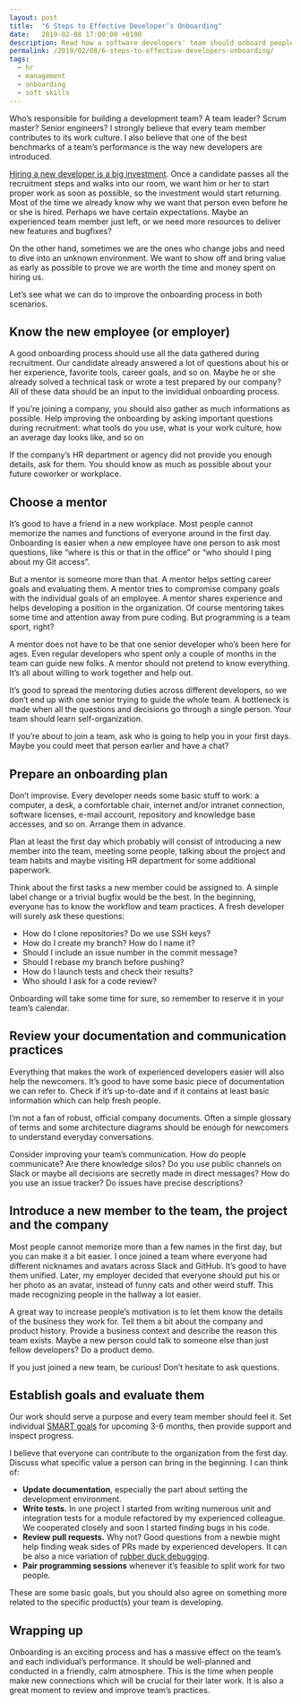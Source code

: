 ```yaml
---
layout: post
title:  "6 Steps to Effective Developer’s Onboarding"
date:   2019-02-08 17:00:00 +0100
description: Read how a software developers' team should onboard people to increase performance. Thoughts on preparing the onboarding process, SMART goals and mentoring.
permalink: /2019/02/08/6-steps-to-effective-developers-onboarding/
tags:
  - hr
  - management
  - onboarding
  - soft skills
---
```


Who’s responsible for building a development team? A team leader? Scrum master? Senior engineers? I strongly believe that every team member contributes to its work culture. I also believe that one of the best benchmarks of a team’s performance is the way new developers are introduced.

[Hiring a new developer is a big investment](https://devskiller.com/true-cost-of-recruiting-a-developer-infographic/). Once a candidate passes all the recruitment steps and walks into our room, we want him or her to start proper work as soon as possible, so the investment would start returning. Most of the time we already know why we want that person even before he or she is hired. Perhaps we have certain expectations. Maybe an experienced team member just left, or we need more resources to deliver new features and bugfixes?

On the other hand, sometimes we are the ones who change jobs and need to dive into an unknown environment. We want to show off and bring value as early as possible to prove we are worth the time and money spent on hiring us.

Let’s see what we can do to improve the onboarding process in both scenarios.

## Know the new employee (or employer)

A good onboarding process should use all the data gathered during recruitment. Our candidate already answered a lot of questions about his or her experience, favorite tools, career goals, and so on. Maybe he or she already solved a technical task or wrote a test prepared by our company? All of these data should be an input to the invididual onboarding process.

If you’re joining a company, you should also gather as much informations as possible. Help improving the onboarding by asking important questions during recruitment: what tools do you use, what is your work culture, how an average day looks like, and so on

If the company’s HR department or agency did not provide you enough details, ask for them. You should know as much as possible about your future coworker or workplace.

## Choose a mentor

It’s good to have a friend in a new workplace. Most people cannot memorize the names and functions of everyone around in the first day. Onboarding is easier when a new employee have one person to ask most questions, like “where is this or that in the office” or “who should I ping about my Git access”.

But a mentor is someone more than that. A mentor helps setting career goals and evaluating them. A mentor tries to compromise company goals with the individual goals of an employee. A mentor shares experience and helps developing a position in the organization. Of course mentoring takes some time and attention away from pure coding. But programming is a team sport, right?

A mentor does not have to be that one senior developer who’s been here for ages. Even regular developers who spent only a couple of months in the team can guide new folks. A mentor should not pretend to know everything. It’s all about willing to work together and help out.

It’s good to spread the mentoring duties across different developers, so we don’t end up with one senior trying to guide the whole team. A bottleneck is made when all the questions and decisions go through a single person. Your team should learn self-organization.

If you’re about to join a team, ask who is going to help you in your first days. Maybe you could meet that person earlier and have a chat?

## Prepare an onboarding plan

Don’t improvise. Every developer needs some basic stuff to work: a computer, a desk, a comfortable chair, internet and/or intranet connection, software licenses, e-mail account, repository and knowledge base accesses, and so on. Arrange them in advance.

Plan at least the first day which probably will consist of introducing a new member into the team, meeting some people, talking about the project and team habits and maybe visiting HR department for some additional paperwork.

Think about the first tasks a new member could be assigned to. A simple label change or a trivial bugfix would be the best. In the beginning, everyone has to know the workflow and team practices. A fresh developer will surely ask these questions:

* How do I clone repositories? Do we use SSH keys?
* How do I create my branch? How do I name it?
* Should I include an issue number in the commit message?
* Should I rebase my branch before pushing?
* How do I launch tests and check their results?
* Who should I ask for a code review?

Onboarding will take some time for sure, so remember to reserve it in your team’s calendar.

## Review your documentation and communication practices

Everything that makes the work of experienced developers easier will also help the newcomers. It’s good to have some basic piece of documentation we can refer to. Check if it’s up-to-date and if it contains at least basic information which can help fresh people.

I’m not a fan of robust, official company documents. Often a simple glossary of terms and some architecture diagrams should be enough for newcomers to understand everyday conversations.

Consider improving your team’s communication. How do people communicate? Are there knowledge silos? Do you use public channels on Slack or maybe all decisions are secretly made in direct messages? How do you use an issue tracker? Do issues have precise descriptions?

## Introduce a new member to the team, the project and the company

Most people cannot memorize more than a few names in the first day, but you can make it a bit easier. I once joined a team where everyone had different nicknames and avatars across Slack and GitHub. It’s good to have them unified. Later, my employer decided that everyone should put his or her photo as an avatar, instead of funny cats and other weird stuff. This made recognizing people in the hallway a lot easier.

A great way to increase people’s motivation is to let them know the details of the business they work for. Tell them a bit about the company and product history. Provide a business context and describe the reason this team exists. Maybe a new person could talk to someone else than just fellow developers? Do a product demo.

If you just joined a new team, be curious! Don’t hesitate to ask questions.

## Establish goals and evaluate them

Our work should serve a purpose and every team member should feel it. Set individual [SMART goals](https://en.wikipedia.org/wiki/SMART_criteria) for upcoming 3-6 months, then provide support and inspect progress.

I believe that everyone can contribute to the organization from the first day. Discuss what specific value a person can bring in the beginning. I can think of:

* **Update documentation**, especially the part about setting the development environment.
* **Write tests.** In one project I started from writing numerous unit and integration tests for a module refactored by my experienced colleague. We cooperated closely and soon I started finding bugs in his code.
* **Review pull requests.** Why not? Good questions from a newbie might help finding weak sides of PRs made by experienced developers. It can be also a nice variation of [rubber duck debugging](https://en.wikipedia.org/wiki/Rubber_duck_debugging).
* **Pair programming sessions** whenever it’s feasible to split work for two people.

These are some basic goals, but you should also agree on something more related to the specific product(s) your team is developing.

## Wrapping up

Onboarding is an exciting process and has a massive effect on the team’s and each individual’s performance. It should be well-planned and conducted in a friendly, calm atmosphere. This is the time when people make new connections which will be crucial for their later work. It is also a great moment to review and improve team’s practices.
